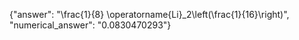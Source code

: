 {"answer": "\\frac{1}{8} \\operatorname{Li}_2\\left(\\frac{1}{16}\\right)", "numerical_answer": "0.0830470293"}